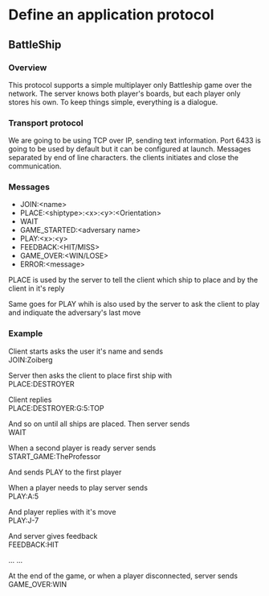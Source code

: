 # Define an application protocol

## BattleShip

### Overview
This protocol supports a simple multiplayer only Battleship game over the network. The server knows both player's boards, but each player only stores his own.
To keep things simple, everything is a dialogue.


### Transport protocol
We are going to be using TCP over IP, sending text information.
Port 6433 is going to be used by default but it can be configured at launch. Messages separated by end of line characters.
the clients initiates and close the communication.

### Messages
- JOIN:\<name>
- PLACE:\<shiptype>:\<x>:\<y>:\<Orientation>
- WAIT
- GAME_STARTED:\<adversary name>
- PLAY:\<x>:\<y>
- FEEDBACK:\<HIT/MISS>
- GAME_OVER:\<WIN/LOSE>
- ERROR:\<message>

PLACE is used by the server to tell the client which ship to place and by the client in it's reply

Same goes for PLAY whih is also used by the server to ask the client to play and indiquate the adversary's last move

### Example

Client starts asks the user it's name and sends  
JOIN:Zoiberg

Server then asks the client to place first ship with  
PLACE:DESTROYER

Client replies  
PLACE:DESTROYER:G:5:TOP

And so on until all ships are placed. Then server sends  
WAIT

When a second player is ready server sends  
START_GAME:TheProfessor

And sends PLAY to the first player

When a player needs to play server sends  
PLAY:A:5  

And player replies with it's move  
PLAY:J-7

And server gives feedback   
FEEDBACK:HIT 

... ...  

 At the end of the game, or when a player disconnected, server sends  
 GAME_OVER:WIN  
